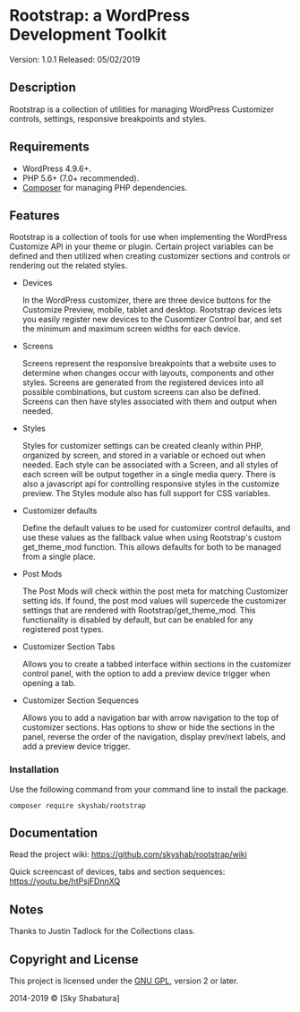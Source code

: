 # Rootstrap: a WordPress Development Toolkit

Version: 1.0.1
Released: 05/02/2019

## Description
Rootstrap is a collection of utilities for managing WordPress Customizer controls, settings, responsive breakpoints and styles.

## Requirements

* WordPress 4.9.6+.
* PHP 5.6+ (7.0+ recommended).
* [Composer](https://getcomposer.org/) for managing PHP dependencies.


## Features

Rootstrap is a collection of tools for use when implementing the WordPress Customize API in
your theme or plugin. Certain project variables can be defined and then utilized
when creating customizer sections and controls or rendering out the related styles.

* Devices

  In the WordPress customizer, there are three device buttons for the Customize Preview,
  mobile, tablet and desktop. Rootstrap devices lets you easily register new devices to
  the Cusomtizer Control bar, and set the minimum and maximum screen widths for each device.

* Screens

  Screens represent the responsive breakpoints that a website uses to determine when
  changes occur with layouts, components and other styles. Screens are generated from
  the registered devices into all possible combinations, but custom screens can also
  be defined. Screens can then have styles associated with them and output when needed.

* Styles

  Styles for customizer settings can be created cleanly within PHP, organized by screen,
  and stored in a variable or echoed out when needed. Each style can be associated with a Screen,
  and all styles of each screen will be output together in a single media query. There is also a
  javascript api for controlling responsive styles in the customize preview.
  The Styles module also has full support for CSS variables.

* Customizer defaults

  Define the default values to be used for customizer control defaults, and use these values as
  the fallback value when using Rootstrap's custom get_theme_mod function. This allows defaults
  for both to be managed from a single place.

* Post Mods

  The Post Mods will check within the post meta for matching Customizer setting ids. If found,
  the post mod values will supercede the customizer settings that are rendered with Rootstrap/get_theme_mod.
  This functionality is disabled by default, but can be enabled for any registered post types.

* Customizer Section Tabs

  Allows you to create a tabbed interface within sections in the customizer control panel,
  with the option to add a preview device trigger when opening a tab.

* Customizer Section Sequences

  Allows you to add a navigation bar with arrow navigation to the top of customizer sections.
  Has options to show or hide the sections in the panel, reverse the order of the navigation, display
  prev/next labels, and add a preview device trigger.


### Installation

Use the following command from your command line to install the package.

```
composer require skyshab/rootstrap
```

## Documentation

Read the project wiki: https://github.com/skyshab/rootstrap/wiki

Quick screencast of devices, tabs and section sequences: https://youtu.be/htPsjFDnnXQ


## Notes

Thanks to Justin Tadlock for the Collections class.

## Copyright and License

This project is licensed under the [GNU GPL](http://www.gnu.org/licenses/old-licenses/gpl-2.0.html), version 2 or later.

2014-2019 &copy; [Sky Shabatura]
